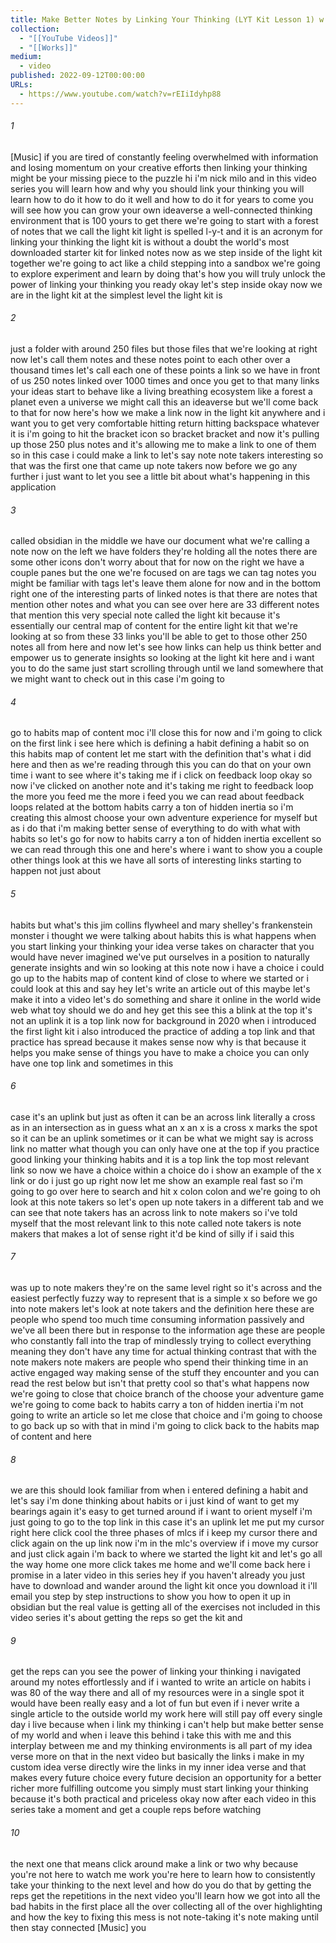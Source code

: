 ```yaml
---
title: Make Better Notes by Linking Your Thinking (LYT Kit Lesson 1) w the Obsidian App
collection:
  - "[[YouTube Videos]]"
  - "[[Works]]"
medium:
  - video
published: 2022-09-12T00:00:00
URLs:
  - https://www.youtube.com/watch?v=rEIiIdyhp88
---
```


###### 1

[Music] if you are tired of constantly feeling overwhelmed with information and losing momentum on your creative efforts then linking your thinking might be your missing piece to the puzzle hi i'm nick milo and in this video series you will learn how and why you should link your thinking you will learn how to do it how to do it well and how to do it for years to come you will see how you can grow your own ideaverse a well-connected thinking environment that is 100 yours to get there we're going to start with a forest of notes that we call the light kit light is spelled l-y-t and it is an acronym for linking your thinking the light kit is without a doubt the world's most downloaded starter kit for linked notes now as we step inside of the light kit together we're going to act like a child stepping into a sandbox we're going to explore experiment and learn by doing that's how you will truly unlock the power of linking your thinking you ready okay let's step inside okay now we are in the light kit at the simplest level the light kit is

###### 2

just a folder with around 250 files but those files that we're looking at right now let's call them notes and these notes point to each other over a thousand times let's call each one of these points a link so we have in front of us 250 notes linked over 1000 times and once you get to that many links your ideas start to behave like a living breathing ecosystem like a forest a planet even a universe we might call this an ideaverse but we'll come back to that for now here's how we make a link now in the light kit anywhere and i want you to get very comfortable hitting return hitting backspace whatever it is i'm going to hit the bracket icon so bracket bracket and now it's pulling up those 250 plus notes and it's allowing me to make a link to one of them so in this case i could make a link to let's say note note takers interesting so that was the first one that came up note takers now before we go any further i just want to let you see a little bit about what's happening in this application

###### 3

called obsidian in the middle we have our document what we're calling a note now on the left we have folders they're holding all the notes there are some other icons don't worry about that for now on the right we have a couple panes but the one we're focused on are tags we can tag notes you might be familiar with tags let's leave them alone for now and in the bottom right one of the interesting parts of linked notes is that there are notes that mention other notes and what you can see over here are 33 different notes that mention this very special note called the light kit because it's essentially our central map of content for the entire light kit that we're looking at so from these 33 links you'll be able to get to those other 250 notes all from here and now let's see how links can help us think better and empower us to generate insights so looking at the light kit here and i want you to do the same just start scrolling through until we land somewhere that we might want to check out in this case i'm going to

###### 4

go to habits map of content moc i'll close this for now and i'm going to click on the first link i see here which is defining a habit defining a habit so on this habits map of content let me start with the definition that's what i did here and then as we're reading through this you can do that on your own time i want to see where it's taking me if i click on feedback loop okay so now i've clicked on another note and it's taking me right to feedback loop the more you feed me the more i feed you we can read about feedback loops related at the bottom habits carry a ton of hidden inertia so i'm creating this almost choose your own adventure experience for myself but as i do that i'm making better sense of everything to do with what with habits so let's go for now to habits carry a ton of hidden inertia excellent so we can read through this one and here's where i want to show you a couple other things look at this we have all sorts of interesting links starting to happen not just about

###### 5

habits but what's this jim collins flywheel and mary shelley's frankenstein monster i thought we were talking about habits this is what happens when you start linking your thinking your idea verse takes on character that you would have never imagined we've put ourselves in a position to naturally generate insights and win so looking at this note now i have a choice i could go up to the habits map of content kind of close to where we started or i could look at this and say hey let's write an article out of this maybe let's make it into a video let's do something and share it online in the world wide web what toy should we do and hey get this see this a blink at the top it's not an uplink it is a top link now for background in 2020 when i introduced the first light kit i also introduced the practice of adding a top link and that practice has spread because it makes sense now why is that because it helps you make sense of things you have to make a choice you can only have one top link and sometimes in this

###### 6

case it's an uplink but just as often it can be an across link literally a cross as in an intersection as in guess what an x an x is a cross x marks the spot so it can be an uplink sometimes or it can be what we might say is across link no matter what though you can only have one at the top if you practice good linking your thinking habits and it is a top link the top most relevant link so now we have a choice within a choice do i show an example of the x link or do i just go up right now let me show an example real fast so i'm going to go over here to search and hit x colon colon and we're going to oh look at this note takers so let's open up note takers in a different tab and we can see that note takers has an across link to note makers so i've told myself that the most relevant link to this note called note takers is note makers that makes a lot of sense right it'd be kind of silly if i said this

###### 7

was up to note makers they're on the same level right so it's across and the easiest perfectly fuzzy way to represent that is a simple x so before we go into note makers let's look at note takers and the definition here these are people who spend too much time consuming information passively and we've all been there but in response to the information age these are people who constantly fall into the trap of mindlessly trying to collect everything meaning they don't have any time for actual thinking contrast that with the note makers note makers are people who spend their thinking time in an active engaged way making sense of the stuff they encounter and you can read the rest below but isn't that pretty cool so that's what happens now we're going to close that choice branch of the choose your adventure game we're going to come back to habits carry a ton of hidden inertia i'm not going to write an article so let me close that choice and i'm going to choose to go back up so with that in mind i'm going to click back to the habits map of content and here

###### 8

we are this should look familiar from when i entered defining a habit and let's say i'm done thinking about habits or i just kind of want to get my bearings again it's easy to get turned around if i want to orient myself i'm just going to go to the top link in this case it's an uplink let me put my cursor right here click cool the three phases of mlcs if i keep my cursor there and click again on the up link now i'm in the mlc's overview if i move my cursor and just click again i'm back to where we started the light kit and let's go all the way home one more click takes me home and we'll come back here i promise in a later video in this series hey if you haven't already you just have to download and wander around the light kit once you download it i'll email you step by step instructions to show you how to open it up in obsidian but the real value is getting all of the exercises not included in this video series it's about getting the reps so get the kit and

###### 9

get the reps can you see the power of linking your thinking i navigated around my notes effortlessly and if i wanted to write an article on habits i was 80 of the way there and all of my resources were in a single spot it would have been really easy and a lot of fun but even if i never write a single article to the outside world my work here will still pay off every single day i live because when i link my thinking i can't help but make better sense of my world and when i leave this behind i take this with me and this interplay between me and my thinking environments is all part of my idea verse more on that in the next video but basically the links i make in my custom idea verse directly wire the links in my inner idea verse and that makes every future choice every future decision an opportunity for a better richer more fulfilling outcome you simply must start linking your thinking because it's both practical and priceless okay now after each video in this series take a moment and get a couple reps before watching

###### 10

the next one that means click around make a link or two why because you're not here to watch me work you're here to learn how to consistently take your thinking to the next level and how do you do that by getting the reps get the repetitions in the next video you'll learn how we got into all the bad habits in the first place all the over collecting all of the over highlighting and how the key to fixing this mess is not note-taking it's note making until then stay connected [Music] you
